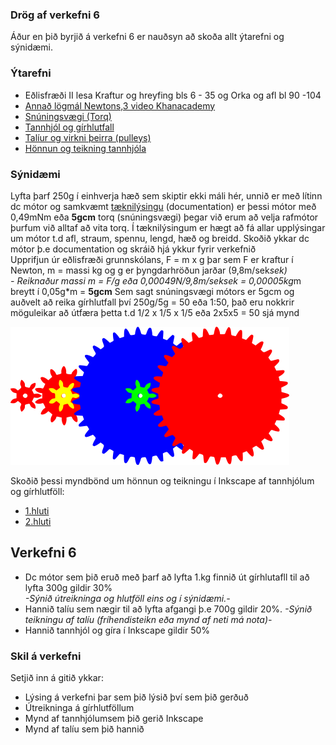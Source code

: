 ### Drög af verkefni 6
Áður en þið byrjið á verkefni 6 er nauðsyn að skoða allt ýtarefni og sýnidæmi.
### Ýtarefni
* Eðlisfræði II lesa Kraftur og hreyfing bls 6 - 35 og Orka og afl bl 90 -104
* [Annað lögmál Newtons,3 video Khanacademy](https://youtu.be/ou9YMWlJgkE)
* [Snúningsvægi (Torq)](https://www.youtube.com/watch?v=jg4e8W44_E4)
* [Tannhjól og gírhlutfall](https://www.youtube.com/watch?v=D_i3PJIYtuY)
* [Talíur og virkni þeirra (pulleys)](https://www.youtube.com/watch?v=M2w3NZzPwOM)
* [Hönnun og teikning tannhjóla](https://www.youtube.com/watch?v=ckdTFhdEPIY&ab_channel=MarkII)

### Sýnidæmi
Lyfta þarf 250g í einhverja hæð sem skiptir ekki máli hér, unnið er með lítinn dc mótor og samkvæmt [tæknilýsingu](https://kinmoremotor.com/product/dc-motor/ff-030pa-pk/) (documentation) er þessi mótor með 0,49mNm eða **5gcm** torq (snúningsvægi) þegar við erum að velja rafmótor þurfum við alltaf að vita torq.  Í tæknilýsingum er hægt að fá allar upplýsingar um mótor t.d afl, straum, spennu, lengd, hæð og breidd.  Skoðið ykkar dc mótor þ.e documentation og skráið hjá ykkur fyrir verkefnið   
Upprifjun úr eðlisfræði grunnskólans, F = m x g þar sem F er kraftur í Newton, m = massi kg og g er þyngdarhröðun jarðar (9,8m/sek*sek)  
*- Reiknaður massi m = F/g eða 0,00049N/9,8m/sek*sek = 0,00005kg*m breytt í 0,05g*m = **5gcm**
Sem sagt snúningsvægi mótors er 5gcm og auðvelt að reika gírhlutfall því 250g/5g = 50 eða 1:50, það eru nokkrir möguleikar að útfæra þetta t.d 1/2 x 1/5 x 1/5
eða 2x5x5 = 50 sjá mynd

![mynd](/Myndir/gearratio.png)

Skoðið þessi myndbönd um hönnun og teikningu í Inkscape af tannhjólum og gírhlutföll:
* [1.hluti](https://nam.inna.is/api/Attachment/DownloadFile/513873/553459)
* [2.hluti](https://nam.inna.is/api/Attachment/DownloadFile/514841/553459)

## Verkefni 6
-  Dc mótor sem þið eruð með þarf að lyfta 1.kg finnið út gírhlutafll til að lyfta  300g gildir 30%  
*-Sýnið útreikninga og hlutföll eins og í sýnidæmi.-*
- Hannið talíu sem nægir til að lyfta afgangi þ.e 700g gildir 20%. 
*-Sýnið teikningu af talíu (fríhendisteikn eða mynd af neti má nota)-*
-  Hannið tannhjól og gíra í Inkscape gildir 50%
### Skil á verkefni
Setjið inn á gitið ykkar:
* Lýsing á verkefni þar sem þið lýsið því sem þið gerðuð
* Útreikninga á gírhlutföllum
* Mynd af tannhjólumsem þið gerið Inkscape
* Mynd af talíu sem þið hannið

